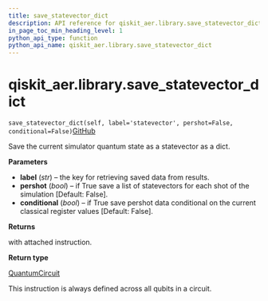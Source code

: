 ```yaml
---
title: save_statevector_dict
description: API reference for qiskit_aer.library.save_statevector_dict
in_page_toc_min_heading_level: 1
python_api_type: function
python_api_name: qiskit_aer.library.save_statevector_dict
---
```


# qiskit\_aer.library.save\_statevector\_dict

<span id="qiskit_aer.library.save_statevector_dict" />

`save_statevector_dict(self, label='statevector', pershot=False, conditional=False)`[GitHub](https://github.com/qiskit/qiskit/tree/stable/0.40/qiskit_aer/library/save_instructions/save_statevector.py "view source code")

Save the current simulator quantum state as a statevector as a dict.

**Parameters**

*   **label** (*str*) – the key for retrieving saved data from results.
*   **pershot** (*bool*) – if True save a list of statevectors for each shot of the simulation \[Default: False].
*   **conditional** (*bool*) – if True save pershot data conditional on the current classical register values \[Default: False].

**Returns**

with attached instruction.

**Return type**

[QuantumCircuit](qiskit.circuit.QuantumCircuit "qiskit.circuit.QuantumCircuit")

<Admonition title="Note" type="note">
  This instruction is always defined across all qubits in a circuit.
</Admonition>

